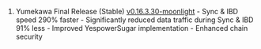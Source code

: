 1. Yumekawa Final Release (Stable) [v0.16.3.30-moonlight](https://github.com/sugarchain-project/sugarchain/releases/tag/v0.16.3.30-moonlight) - Sync & IBD speed 290% faster - Significantly reduced data traffic during Sync & IBD 91% less - Improved YespowerSugar implementation - Enhanced chain security

